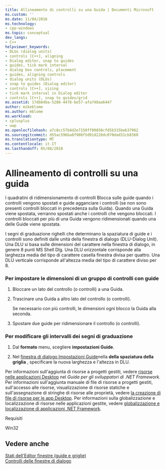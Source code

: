 ```yaml
---
title: Allineamento di controlli su una Guida | Documenti Microsoft
ms.custom: ''
ms.date: 11/04/2016
ms.technology:
- cpp-windows
ms.topic: conceptual
dev_langs:
- C++
helpviewer_keywords:
- DLUs (dialog units)
- controls [C++], aligning
- Dialog editor, snap to guides
- guides, tick mark interval
- dialog box controls, placement
- guides, aligning controls
- dialog units (DLUs)
- snap to guides (Dialog editor)
- controls [C++], sizing
- tick mark interval in Dialog editor
- controls [C++], snap to guides/grid
ms.assetid: 17db84ba-5288-4478-be57-afa748aa6447
author: mikeblome
ms.author: mblome
ms.workload:
- cplusplus
- uwp
ms.openlocfilehash: a7c8cc57b4d2e7150ff09858cfd5b315beb37962
ms.sourcegitcommit: d55ac596ba8f908f5d91d228dc070dad31cb8360
ms.translationtype: MT
ms.contentlocale: it-IT
ms.lasthandoff: 05/08/2018
---
```

# <a name="aligning-controls-on-a-guide"></a>Allineamento di controlli su una guida
I quadratini di ridimensionamento di controlli Blocca sulle guide quando i controlli vengono spostati e guide agganciare i controlli (se non sono presenti controlli bloccati in precedenza sulla Guida). Quando una Guida viene spostata, verranno spostati anche i controlli che vengono bloccati. I controlli bloccati per più di una Guida vengono ridimensionati quando una delle Guide viene spostata.  
  
 I segni di graduazione righelli che determinano la spaziatura di guide e i controlli sono definiti dalle unità della finestra di dialogo (DLU-Dialog Unit). Una DLU si basa sulle dimensioni del carattere nella finestra di dialogo, in genere 8 punti MS Shell Dlg. Una DLU orizzontale corrisponde alla larghezza media del tipo di carattere casella finestra divisa per quattro. Una DLU verticale corrisponde all'altezza media del tipo di carattere diviso per 8.  
  
### <a name="to-size-a-group-of-controls-with-guides"></a>Per impostare le dimensioni di un gruppo di controlli con guide  
  
1.  Bloccare un lato del controllo (o controlli) a una Guida.  
  
2.  Trascinare una Guida a altro lato del controllo (o controlli).  
  
     Se necessario con più controlli, le dimensioni ogni blocco la Guida alla seconda.  
  
3.  Spostare due guide per ridimensionare il controllo (o controlli).  
  
### <a name="to-change-the-intervals-of-the-tick-marks"></a>Per modificare gli intervalli dei segni di graduazione  
  
1.  Dal **formato** menu, scegliere **impostazioni Guide**.  
  
2.  Nel [finestra di dialogo Impostazioni Guide](../windows/guide-settings-dialog-box.md)nella **della spaziatura della griglia** , specificare la nuova larghezza e l'altezza in DLU.  
  
 Per informazioni sull'aggiunta di risorse a progetti gestiti, vedere [risorse nelle applicazioni Desktop](/dotnet/framework/resources/index) nel *Guida per gli sviluppatori di .NET Framework.* Per informazioni sull'aggiunta manuale di file di risorse a progetti gestiti, sull'accesso alle risorse, visualizzazione di risorse statiche e sull'assegnazione di stringhe di risorse alle proprietà, vedere [la creazione di file di risorse per le app Desktop](/dotnet/framework/resources/creating-resource-files-for-desktop-apps). Per informazioni sulla globalizzazione e localizzazione di risorse nelle applicazioni gestite, vedere [globalizzazione e localizzazione di applicazioni .NET Framework](/dotnet/standard/globalization-localization/index).  
  
 Requisiti  
  
 Win32  
  
## <a name="see-also"></a>Vedere anche  
 [Stati dell'Editor finestre (guide e griglie)](../windows/dialog-editor-states-guides-and-grids.md)   
 [Controlli delle finestre di dialogo](../windows/controls-in-dialog-boxes.md)

